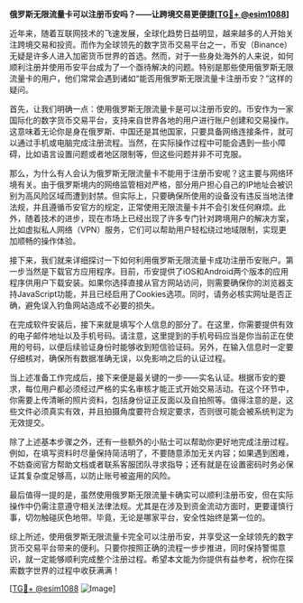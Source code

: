 **俄罗斯无限流量卡可以注册币安吗？——让跨境交易更便捷[[TG💪+ @esim1088](https://t.me/s/esim1088)]**

近年来，随着互联网技术的飞速发展，全球化趋势日益明显，越来越多的人开始关注跨境交易和投资。而作为全球领先的数字货币交易平台之一，币安（Binance）无疑是许多人进入加密货币世界的首选。然而，对于一些身处海外的人来说，如何顺利注册并使用币安平台成为了一个亟待解决的问题。特别是那些使用俄罗斯无限流量卡的用户，他们常常会遇到诸如“能否用俄罗斯无限流量卡注册币安？”这样的疑问。

首先，让我们明确一点：使用俄罗斯无限流量卡是可以注册币安的。币安作为一家国际化的数字货币交易平台，支持来自世界各地的用户进行账户创建和交易操作。这意味着无论你是身在俄罗斯、中国还是其他国家，只要具备网络连接条件，就可以通过手机或电脑完成注册流程。当然，在实际操作过程中可能会遇到一些小障碍，比如语言设置问题或者地区限制等，但这些问题并非不可克服。

那么，为什么有人会认为俄罗斯无限流量卡不能用于注册币安呢？这主要与网络环境有关。由于俄罗斯境内的网络监管相对严格，部分用户担心自己的IP地址会被识别为高风险区域而遭到封禁。但实际上，只要确保所使用的设备没有违反当地法律法规，并且遵循币安官方的规定，正常使用无限流量卡并不会引发任何麻烦。此外，随着技术的进步，现在市场上已经出现了许多专门针对跨境用户的解决方案，比如虚拟私人网络（VPN）服务，它们可以帮助用户轻松绕过地域限制，实现更加顺畅的操作体验。

接下来，我们就来详细探讨一下如何利用俄罗斯无限流量卡成功注册币安账户。第一步当然是下载官方应用程序。目前，币安提供了iOS和Android两个版本的应用程序供用户下载安装。如果你选择直接从官方网站访问，则需要确保你的浏览器支持JavaScript功能，并且已经启用了Cookies选项。同时，请务必核实网址是否正确，避免误入钓鱼网站造成不必要的损失。

在完成软件安装后，接下来就是填写个人信息的部分了。在这里，你需要提供有效的电子邮件地址以及手机号码。请注意，这里提到的手机号码应当是你当前正在使用的号码，以便后续验证身份时能够收到短信验证码。另外，在输入信息时一定要仔细核对，确保所有数据准确无误，以免影响之后的认证过程。

当上述准备工作完成后，接下来便是最关键的一步——实名认证。根据币安的要求，每位用户都必须经过严格的实名审核才能正式开始交易活动。在这个环节中，你需要上传清晰的照片资料，包括身份证正反面以及自拍照等。值得注意的是，这些文件必须真实有效，并且拍摄角度要符合规定要求，否则很可能会被系统判定为无效提交。

除了上述基本步骤之外，还有一些额外的小贴士可以帮助你更好地完成注册过程。例如，在填写资料时尽量保持简洁明了，不要随意添加无关内容；如果遇到困难，不妨查阅官方帮助文档或者联系客服团队寻求指导；还有就是在设置密码时务必保证其复杂度足够高，以防止账号被盗用的风险。

最后值得一提的是，虽然使用俄罗斯无限流量卡确实可以顺利注册币安，但在实际操作中仍需注意遵守相关法律法规。尤其是在涉及到资金流动方面时，更要谨慎行事，切勿触碰灰色地带。毕竟，无论是哪家平台，安全性始终是第一位的。

综上所述，使用俄罗斯无限流量卡完全可以注册币安，并享受这一全球领先的数字货币交易平台带来的便利。只要你按照正确的流程一步步推进，同时保持警惕意识，就一定能够顺利完成整个注册过程。希望本文能为你提供有益参考，祝你在探索数字世界的过程中收获满满！

[[TG💪+ @esim1088](https://t.me/s/esim1088) ![Image](https://i.postimg.cc/4NQfJmqS/Snipaste-2025-05-13-00-14-12.png)]